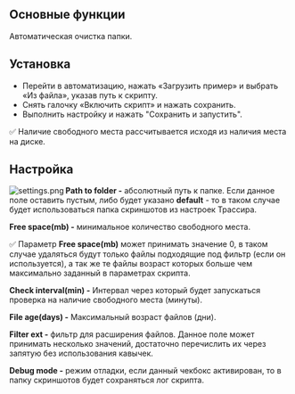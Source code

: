 ## Основные функции
Автоматическая очистка папки.

## Установка
* Перейти в автоматизацию, нажать «Загрузить пример» и выбрать «Из файла», указав путь к скрипту.
* Снять галочку «Включить скрипт» и нажать сохранить.
* Выполнить настройку и нажать "Сохранить и запустить".

:white_check_mark: Наличие свободного места рассчитывается исходя из наличия места на диске.

## Настройка
<img src="settings.png" alt="settings.png" align=left>

**Path to folder -** абсолютный путь к папке. Если данное поле оставить пустым, либо будет указано **default** - то в таком случае будет использоваться папка скриншотов из настроек Трассира.

**Free space(mb) -** минимальное количество свободного места.

:white_check_mark: Параметр **Free space(mb)** может принимать значение 0, в таком случае удаляться будут только файлы подходящие под фильтр (если он используется), а так же те файлы возраст которых больше чем максимально заданный в параметрах скрипта.

**Check interval(min) -** Интервал через который будет запускаться проверка на наличие свободного места (минуты).

**File age(days) -** Максимальный возраст файлов (дни).

**Filter ext -** фильтр для расширения файлов. Данное поле может принимать несколько значений, достаточно перечислить их через запятую без использования кавычек.

**Debug mode -** режим отладки, если данный чекбокс активирован, то в папку скриншотов будет сохраняться лог скрипта.
